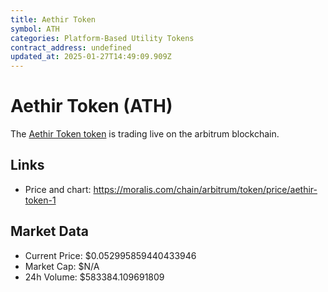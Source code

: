 ```yaml
---
title: Aethir Token
symbol: ATH
categories: Platform-Based Utility Tokens
contract_address: undefined
updated_at: 2025-01-27T14:49:09.909Z
---
```


# Aethir Token (ATH)
The [Aethir Token token](https://moralis.com/chain/arbitrum/token/price/aethir-token-1) is trading live on the arbitrum blockchain.

## Links
- Price and chart: https://moralis.com/chain/arbitrum/token/price/aethir-token-1

## Market Data
- Current Price: $0.052995859440433946
- Market Cap: $N/A
- 24h Volume: $583384.109691809
